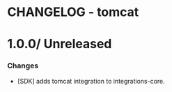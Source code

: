 # CHANGELOG - tomcat

1.0.0/ Unreleased
==================

### Changes

* [SDK] adds tomcat integration to integrations-core.

